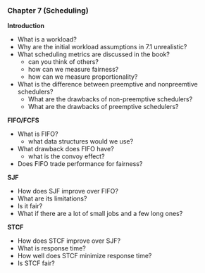 ### Chapter 7 (Scheduling)

**Introduction**
* What is a workload?
* Why are the initial workload assumptions in 7.1 unrealistic?
* What scheduling metrics are discussed in the book?
  * can you think of others?
  * how can we measure fairness?
  * how can we measure proportionality?
* What is the difference between preemptive and nonpreemtive schedulers?
  * What are the drawbacks of non-preemptive schedulers?
  * What are the drawbacks of preemptive schedulers?

**FIFO/FCFS**
* What is FIFO?
  * what data structures would we use?
* What drawback does FIFO have?
  * what is the convoy effect?
* Does FIFO trade performance for fairness?

**SJF**
* How does SJF improve over FIFO?
* What are its limitations?
* Is it fair?
* What if there are a lot of small jobs and a few long ones?

**STCF**
* How does STCF improve over SJF?
* What is response time?
* How well does STCF minimize response time?
* Is STCF fair?
